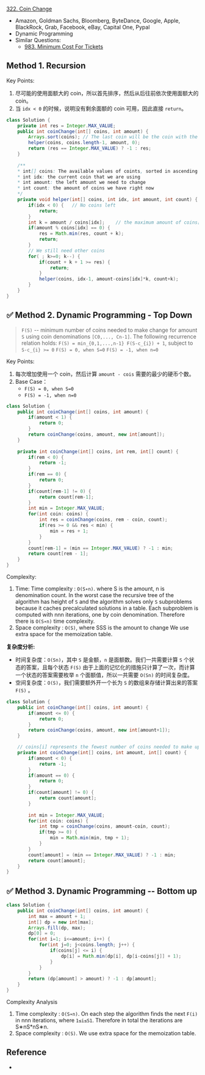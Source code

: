 [322. Coin Change](https://leetcode.com/problems/coin-change/) 

* Amazon, Goldman Sachs, Bloomberg, ByteDance, Google, Apple, BlackRock, Grab, Facebook, eBay, Capital One, Pypal
* Dynamic Programming
* Similar Questions:
    * [983. Minimum Cost For Tickets](https://leetcode.com/problems/minimum-cost-for-tickets/)
    
    
## Method 1. Recursion
Key Points:
1. 尽可能的使用面额大的 coin，所以首先排序，然后从后往前依次使用面额大的 coin。
2. 当 `idx < 0` 的时候，说明没有剩余面额的 coin 可用，因此直接 `return`。

```java
class Solution {
    private int res = Integer.MAX_VALUE;
    public int coinChange(int[] coins, int amount) {
        Arrays.sort(coins); // The last coin will be the coin with the largest value.
        helper(coins, coins.length-1, amount, 0);
        return (res == Integer.MAX_VALUE) ? -1 : res;
    }
    
    /**
    * int[] coins: The available values of coints, sorted in ascending order
    * int idx: the current coin that we are using
    * int amount: the left amount we need to change
    * int count: the amount of coins we have right now
    */
    private void helper(int[] coins, int idx, int amount, int count) {
        if(idx < 0) {   // No coins left
            return;
        }
        int k = amount / coins[idx];    // the maximum amount of coins[idx]
        if(amount % coins[idx] == 0) {
            res = Math.min(res, count + k);
            return;
        }
        // We still need other coins
        for( ; k>=0; k--) {
            if(count + k + 1 >= res) {
                return;
            }
            helper(coins, idx-1, amount-coins[idx]*k, count+k);
        }
    }
}
```


## ✅ Method 2. Dynamic Programming - Top Down
> `F(S)` -- minimum number of coins needed to make change for amount `S` using coin denominations `[C0,..., Cn-1]`.
> The following recurrence relation holds:
> `F(S) = min_{0,1,...,n-1} F(S-c_{i}) + 1`, subject to `S-c_{i} >= 0`
> `F(S) = 0, when S=0`
> `F(S) = -1, when n=0`

Key Points:
1. 每次增加使用一个 coin，然后计算 `amount - cois` 需要的最少的硬币个数。
2. Base Case：
    * `F(S) = 0, when S=0`
    * `F(S) = -1, when n=0`
```java
class Solution {
    public int coinChange(int[] coins, int amount) {
        if(amount < 1) {
            return 0;
        }
        return coinChange(coins, amount, new int[amount]);
    }
    
    private int coinChange(int[] coins, int rem, int[] count) {
        if(rem < 0) {
            return -1;
        }
        if(rem == 0) {
            return 0;
        }
        if(count[rem-1] != 0) {
            return count[rem-1];
        }
        int min = Integer.MAX_VALUE;
        for(int coin: coins) {
            int res = coinChange(coins, rem - coin, count);
            if(res >= 0 && res < min) {
                min = res + 1;
            }
        }
        count[rem-1] = (min == Integer.MAX_VALUE) ? -1 : min;
        return count[rem - 1];
    }
}
```
Complexity:
1. Time: Time complexity : `O(S∗n)`. where S is the amount, n is denomination count. In the worst case the recursive tree 
of the algorithm has height of `S` and the algorithm solves only `S` subproblems because it caches precalculated solutions 
in a table. Each subproblem is computed with nnn iterations, one by coin denomination. Therefore there is `O(S∗n)` time complexity.
2. Space complexity : `O(S)`, where SSS is the amount to change We use extra space for the memoization table.

**复杂度分析:**
* 时间复杂度：`O(Sn)`，其中 `S` 是金额，`n` 是面额数。我们一共需要计算 `S` 个状态的答案，且每个状态 `F(S)` 由于上面的记忆化的措施只计算了一次，而计算一个状态的答案需要枚举 `n` 个面额值，所以一共需要 `O(Sn)` 的时间复杂度。
* 空间复杂度：`O(S)`，我们需要额外开一个长为 `S` 的数组来存储计算出来的答案 `F(S)` 。


```java
class Solution {
    public int coinChange(int[] coins, int amount) {
        if(amount <= 0) {
            return 0;
        }
        return coinChange(coins, amount, new int[amount+1]);
    }

    // coins[i] represents the fewest number of coins needed to make up amount i
    private int coinChange(int[] coins, int amount, int[] count) {
        if(amount < 0) {
            return -1;
        }
        if(amount == 0) {
            return 0;
        }
        if(count[amount] != 0) {
            return count[amount];
        }
        
        int min = Integer.MAX_VALUE;
        for(int coin: coins) {
            int tmp = coinChange(coins, amount-coin, count);
            if(tmp >= 0) {
                min = Math.min(min, tmp + 1);
            }
        }
        count[amount] = (min == Integer.MAX_VALUE) ? -1 : min;
        return count[amount];
    }
}
```

## ✅ Method 3. Dynamic Programming -- Bottom up
```java
class Solution {
    public int coinChange(int[] coins, int amount) {
        int max = amount + 1;
        int[] dp = new int[max];
        Arrays.fill(dp, max);
        dp[0] = 0;
        for(int i=1; i<=amount; i++) {
            for(int j=0; j<coins.length; j++) {
                if(coins[j] <= i) {
                    dp[i] = Math.min(dp[i], dp[i-coins[j]] + 1);
                }
            }
        }
        return (dp[amount] > amount) ? -1 : dp[amount];
    }
}
```
Complexity Analysis
1. Time complexity : `O(S∗n)`. On each step the algorithm finds the next `F(i)` in nnn iterations, where `1≤i≤S1`. Therefore in total the iterations are S∗nS*nS∗n.
2. Space complexity : `O(S)`. We use extra space for the memoization table.


## Reference
* 
